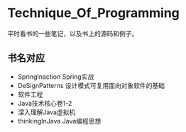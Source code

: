 # Technique_Of_Programming

平时看书的一些笔记，以及书上的源码和例子。

## 书名对应

- SpringInaction Spring实战
- DeSignPatterns 设计模式可复用面向对象软件的基础
- 软件工程
- Java技术核心卷1-2
- 深入理解Java虚拟机
- thinkingInJava Java编程思想
